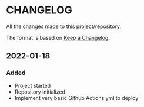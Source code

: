 # CHANGELOG #

All the changes made to this project/repository.

The format is based on [Keep a Changelog](https://keepachangelog.com/en/1.0.0/).

## 2022-01-18

### Added

- Project started
- Repository initialized
- Implement very basic Github Actions yml to deploy